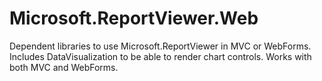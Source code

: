 # Microsoft.ReportViewer.Web
Dependent libraries to use Microsoft.ReportViewer in MVC or WebForms. Includes DataVisualization to be able to render chart controls. Works with both MVC and WebForms. 
